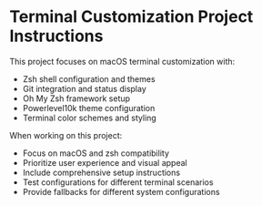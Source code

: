 <!-- Use this file to provide workspace-specific custom instructions to Copilot. For more details, visit https://code.visualstudio.com/docs/copilot/copilot-customization#_use-a-githubcopilotinstructionsmd-file -->

# Terminal Customization Project Instructions

This project focuses on macOS terminal customization with:
- Zsh shell configuration and themes
- Git integration and status display
- Oh My Zsh framework setup
- Powerlevel10k theme configuration
- Terminal color schemes and styling

When working on this project:
- Focus on macOS and zsh compatibility
- Prioritize user experience and visual appeal
- Include comprehensive setup instructions
- Test configurations for different terminal scenarios
- Provide fallbacks for different system configurations

